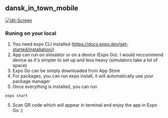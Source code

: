 ## dansk_in_town_mobile
<a href="https://ibb.co/M6FqJqS"><img src="https://i.ibb.co/FVRGdG3/dit-Screen.png" alt="dit-Screen" border="0"></a>

### Runing on your local

1. You need expo CLI installed (https://docs.expo.dev/get-started/installation/)
2. App can run on simulator or on a device (Expo Go). I would reccommend device as it's simpler to set up and less heavy (simulators take a lot of space)
3. Expo Go can be simply downloaded from App Store
3. For packages, you can run expo install, it will automatically use your package manager 
4. Once everything is installed, you can run 
````
expo start
````
5. Scan QR code which will appear in terminal and enjoy the app in Expo Go :) 

